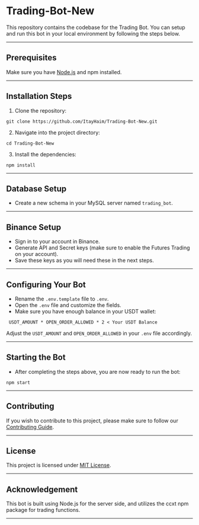 # Trading-Bot-New

This repository contains the codebase for the Trading Bot. You can setup and run this bot in your local environment by following the steps below.

---

## Prerequisites

Make sure you have [Node.js](http://nodejs.org/) and npm installed.

---

## Installation Steps

1. Clone the repository:

`git clone https://github.com/ItayHaim/Trading-Bot-New.git`

2. Navigate into the project directory:

`cd Trading-Bot-New`

3. Install the dependencies:

`npm install`


---

## Database Setup

- Create a new schema in your MySQL server named `trading_bot`.

---

## Binance Setup

- Sign in to your account in Binance.
- Generate API and Secret keys (make sure to enable the Futures Trading on your account).
- Save these keys as you will need these in the next steps.

---

## Configuring Your Bot

- Rename the `.env.template` file to `.env`.
- Open the `.env` file and customize the fields. 
- Make sure you have enough balance in your USDT wallet:

` USDT_AMOUNT * OPEN_ORDER_ALLOWED * 2 < Your USDT Balance`

  Adjust the `USDT_AMOUNT` and `OPEN_ORDER_ALLOWED` in your `.env` file accordingly.

---

## Starting the Bot

- After completing the steps above, you are now ready to run the bot:

`npm start`


---

## Contributing

If you wish to contribute to this project, please make sure to follow our [Contributing Guide](CONTRIBUTING.md).

---

## License

This project is licensed under [MIT License](LICENSE).

---

## Acknowledgement

This bot is built using Node.js for the server side, and utilizes the ccxt npm package for trading functions. 

---
